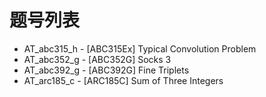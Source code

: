# 题号列表

- AT_abc315_h - [ABC315Ex] Typical Convolution Problem
- AT_abc352_g - [ABC352G] Socks 3
- AT_abc392_g - [ABC392G] Fine Triplets
- AT_arc185_c - [ARC185C] Sum of Three Integers
